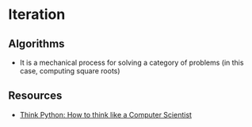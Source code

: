 # Iteration

## Algorithms

- It is a mechanical process for solving a category of problems (in this case, computing square roots)

## Resources

- [Think Python: How to think like a Computer Scientist](http://www.greenteapress.com/thinkpython/html/index.html)
